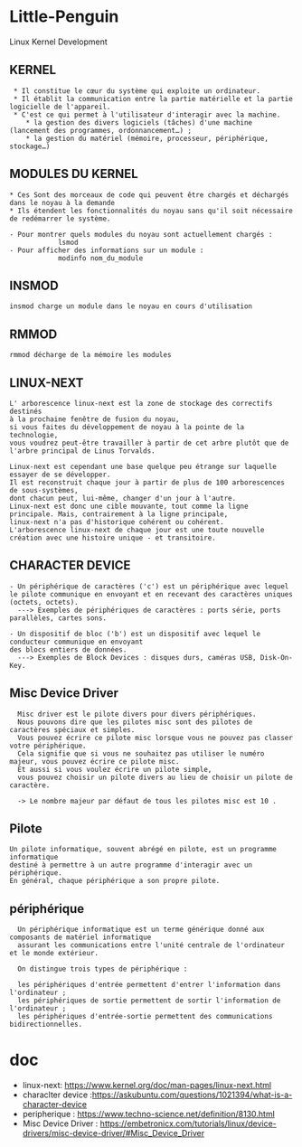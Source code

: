 # Little-Penguin
Linux Kernel Development

## KERNEL
```
 * Il constitue le cœur du système qui exploite un ordinateur.
 * Il établit la communication entre la partie matérielle et la partie logicielle de l'appareil.
 * C'est ce qui permet à l'utilisateur d'interagir avec la machine.
    * la gestion des divers logiciels (tâches) d'une machine (lancement des programmes, ordonnancement…) ;
    * la gestion du matériel (mémoire, processeur, périphérique, stockage…)
```

## MODULES DU KERNEL
```
* Ces Sont des morceaux de code qui peuvent être chargés et déchargés dans le noyau à la demande
* Ils étendent les fonctionnalités du noyau sans qu'il soit nécessaire de redémarrer le système.

- Pour montrer quels modules du noyau sont actuellement chargés :
            lsmod
- Pour afficher des informations sur un module :
            modinfo nom_du_module
```

## INSMOD
```
insmod charge un module dans le noyau en cours d'utilisation
```

## RMMOD
```
rmmod décharge de la mémoire les modules
```

## LINUX-NEXT
```
L' arborescence linux-next est la zone de stockage des correctifs destinés
à la prochaine fenêtre de fusion du noyau,
si vous faites du développement de noyau à la pointe de la technologie,
vous voudrez peut-être travailler à partir de cet arbre plutôt que de l'arbre principal de Linus Torvalds.

Linux-next est cependant une base quelque peu étrange sur laquelle essayer de se développer.
Il est reconstruit chaque jour à partir de plus de 100 arborescences de sous-systèmes,
dont chacun peut, lui-même, changer d'un jour à l'autre.
Linux-next est donc une cible mouvante, tout comme la ligne principale. Mais, contrairement à la ligne principale,
linux-next n'a pas d'historique cohérent ou cohérent.
L'arborescence linux-next de chaque jour est une toute nouvelle création avec une histoire unique - et transitoire.
```

## CHARACTER DEVICE
```
- Un périphérique de caractères ('c') est un périphérique avec lequel 
le pilote communique en envoyant et en recevant des caractères uniques (octets, octets).
  ---> Exemples de périphériques de caractères : ports série, ports parallèles, cartes sons.
  
- Un dispositif de bloc ('b') est un dispositif avec lequel le conducteur communique en envoyant
des blocs entiers de données.
  ---> Exemples de Block Devices : disques durs, caméras USB, Disk-On-Key.
```

## Misc Device Driver
```
  Misc driver est le pilote divers pour divers périphériques.
  Nous pouvons dire que les pilotes misc sont des pilotes de caractères spéciaux et simples.
  Vous pouvez écrire ce pilote misc lorsque vous ne pouvez pas classer votre périphérique.
  Cela signifie que si vous ne souhaitez pas utiliser le numéro majeur, vous pouvez écrire ce pilote misc.
  Et aussi si vous voulez écrire un pilote simple,
  vous pouvez choisir un pilote divers au lieu de choisir un pilote de caractère.
  
  -> Le nombre majeur par défaut de tous les pilotes misc est 10 .
```
## Pilote
```
Un pilote informatique, souvent abrégé en pilote, est un programme informatique
destiné à permettre à un autre programme d'interagir avec un périphérique.
En général, chaque périphérique a son propre pilote.
```

## périphérique
```
  Un périphérique informatique est un terme générique donné aux composants de matériel informatique
  assurant les communications entre l'unité centrale de l'ordinateur et le monde extérieur.

  On distingue trois types de périphérique :

  les périphériques d'entrée permettent d'entrer l'information dans l'ordinateur ;
  les périphériques de sortie permettent de sortir l'information de l'ordinateur ;
  les périphériques d'entrée-sortie permettent des communications bidirectionnelles.
```

# doc 
* linux-next: https://www.kernel.org/doc/man-pages/linux-next.html
* characlter device :https://askubuntu.com/questions/1021394/what-is-a-character-device
* peripherique : https://www.techno-science.net/definition/8130.html
* Misc Device Driver : https://embetronicx.com/tutorials/linux/device-drivers/misc-device-driver/#Misc_Device_Driver

